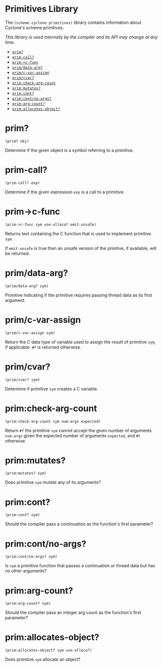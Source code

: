 # Primitives Library

The `(scheme cyclone primitives)` library contains information about Cyclone's scheme primitives.

*This library is used internally by the compiler and its API may change at any time.*

- [`prim?`](#prim)
- [`prim-call?`](#prim-call)
- [`prim->c-func`](#prim-c-func)
- [`prim/data-arg?`](#primdata-arg)
- [`prim/c-var-assign`](#primc-var-assign)
- [`prim/cvar?`](#primcvar)
- [`prim:check-arg-count`](#primcheck-arg-count)
- [`prim:mutates?`](#primmutates)
- [`prim:cont?`](#primcont)
- [`prim:cont/no-args?`](#primcontno-args)
- [`prim:arg-count?`](#primarg-count)
- [`prim:allocates-object?`](#primallocates-object)

# prim?

    (prim? obj)

Determine if the given object is a symbol referring to a primitive.

# prim-call?

    (prim-call? exp)

Determine if the given expression `exp` is a call to a primitive.

# prim->c-func

    (prim->c-func sym use-alloca? emit-unsafe)

Returns text containing the C function that is used to implement primitive `sym`.

If `emit-unsafe` is true then an unsafe version of the primtive, if available, will be returned.
 
# prim/data-arg?

    (prim/data-arg? sym)

Primitive indicating if the primitive requires passing thread data as its first argument.

# prim/c-var-assign

    (prim/c-var-assign sym)

Return the C data type of variable used to assign the result of primitive `sym`, if applicable. `#f` is returned otherwise.

# prim/cvar?

    (prim/cvar? sym)

Determine if primitive `sym` creates a C variable.

# prim:check-arg-count

    (prim:check-arg-count sym num-args expected)

Return `#f` the primitive `sym` cannot accept the given number of arguments `num-args` given the expected number of arguments `expected`, and `#t` otherwise.

# prim:mutates?

    (prim:mutates? sym)

Does primitive `sym` mutate any of its arguments?

# prim:cont?

    (prim:cont? sym)

Should the compiler pass a continuation as the function's first parameter?

# prim:cont/no-args?

    (prim:cont/no-args? sym)

Is `sym` a primitive function that passes a continuation or thread data but has no other arguments?

# prim:arg-count?

    (prim:arg-count? sym)

Should the compiler pass an integer arg count as the function's first parameter?

# prim:allocates-object?

    (prim:allocates-object? sym use-alloca?)

Does primitive `sym` allocate an object?

